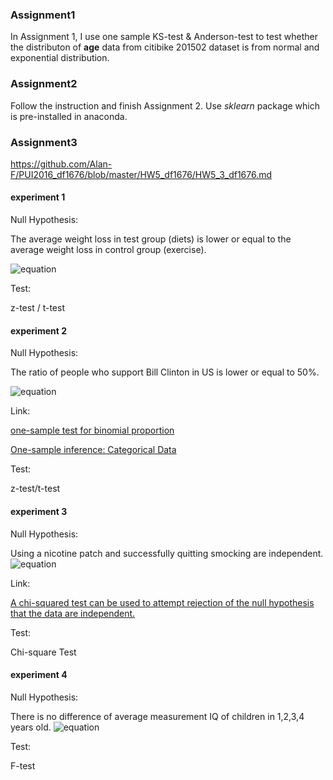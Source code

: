 ### Assignment1

In Assignment 1, I use one sample KS-test & Anderson-test to test whether the distributon of **age** data from citibike 201502 dataset is  from normal and exponential distribution.

### Assignment2

Follow the instruction and finish Assignment 2. Use *sklearn* package which is pre-installed in anaconda.

### Assignment3

https://github.com/Alan-F/PUI2016_df1676/blob/master/HW5_df1676/HW5_3_df1676.md

#### experiment 1

Null Hypothesis: 

The average weight loss in test group (diets) is lower or equal to the average weight loss in control group (exercise).

![equation](http://mathurl.com/zh2t2e9.png)

Test:

z-test / t-test

#### experiment 2

Null Hypothesis:

The ratio of people who support Bill Clinton in US is lower or equal to 50%.

![equation](http://mathurl.com/zg64vjt.png)


Link:

[one-sample test for binomial proportion](http://www.ucdmc.ucdavis.edu/ctsc/documents/Categorical.pdf)

[One-sample inference: Categorical Data](http://web.as.uky.edu/statistics/users/pbreheny/580-f09/lectures/7.pdf)

Test:

z-test/t-test

#### experiment 3

Null Hypothesis:

Using a nicotine patch and successfully quitting smocking are independent.
![equation](http://mathurl.com/gu3xfz9.png)

Link:

[A chi-squared test can be used to attempt rejection of the null hypothesis that the data are independent.](https://en.wikipedia.org/wiki/Chi-squared_test)

Test:

Chi-square Test

#### experiment 4

Null Hypothesis:

There is no difference of  average measurement IQ of children in 1,2,3,4 years old.
![equation](http://mathurl.com/jzodzq5.png)

Test:

F-test
